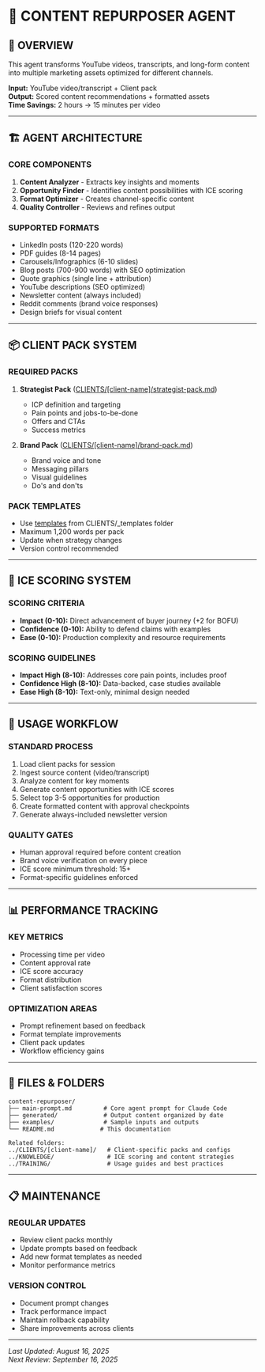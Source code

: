 # 🤖 CONTENT REPURPOSER AGENT

## 📝 OVERVIEW
This agent transforms YouTube videos, transcripts, and long-form content into multiple marketing assets optimized for different channels.

**Input:** YouTube video/transcript + Client pack  
**Output:** Scored content recommendations + formatted assets  
**Time Savings:** 2 hours → 15 minutes per video

---

## 🏗️ AGENT ARCHITECTURE

### CORE COMPONENTS
1. **Content Analyzer** - Extracts key insights and moments
2. **Opportunity Finder** - Identifies content possibilities with ICE scoring  
3. **Format Optimizer** - Creates channel-specific content
4. **Quality Controller** - Reviews and refines output

### SUPPORTED FORMATS
- LinkedIn posts (120-220 words)
- PDF guides (8-14 pages) 
- Carousels/Infographics (6-10 slides)
- Blog posts (700-900 words) with SEO optimization
- Quote graphics (single line + attribution)
- YouTube descriptions (SEO optimized)
- Newsletter content (always included)
- Reddit comments (brand voice responses)
- Design briefs for visual content

---

## 📦 CLIENT PACK SYSTEM

### REQUIRED PACKS
1. **Strategist Pack** ([CLIENTS/[client-name]/strategist-pack.md](CLIENTS/[client-name]/strategist-pack.md))
   - ICP definition and targeting
   - Pain points and jobs-to-be-done
   - Offers and CTAs
   - Success metrics

2. **Brand Pack** ([CLIENTS/[client-name]/brand-pack.md](CLIENTS/[client-name]/brand-pack.md))
   - Brand voice and tone
   - Messaging pillars
   - Visual guidelines
   - Do's and don'ts

### PACK TEMPLATES
- Use [templates](../../../CLIENTS/_templates/) from CLIENTS/_templates folder
- Maximum 1,200 words per pack
- Update when strategy changes
- Version control recommended

---

## 🎯 ICE SCORING SYSTEM

### SCORING CRITERIA
- **Impact (0-10):** Direct advancement of buyer journey (+2 for BOFU)
- **Confidence (0-10):** Ability to defend claims with examples
- **Ease (0-10):** Production complexity and resource requirements

### SCORING GUIDELINES
- **Impact High (8-10):** Addresses core pain points, includes proof
- **Confidence High (8-10):** Data-backed, case studies available
- **Ease High (8-10):** Text-only, minimal design needed

---

## 🚀 USAGE WORKFLOW

### STANDARD PROCESS
1. Load client packs for session
2. Ingest source content (video/transcript)
3. Analyze content for key moments
4. Generate content opportunities with ICE scores
5. Select top 3-5 opportunities for production
6. Create formatted content with approval checkpoints
7. Generate always-included newsletter version

### QUALITY GATES
- Human approval required before content creation
- Brand voice verification on every piece
- ICE score minimum threshold: 15+
- Format-specific guidelines enforced

---

## 📊 PERFORMANCE TRACKING

### KEY METRICS
- Processing time per video
- Content approval rate
- ICE score accuracy
- Format distribution
- Client satisfaction scores

### OPTIMIZATION AREAS
- Prompt refinement based on feedback
- Format template improvements  
- Client pack updates
- Workflow efficiency gains

---

## 🔧 FILES & FOLDERS

```
content-repurposer/
├── main-prompt.md         # Core agent prompt for Claude Code
├── generated/             # Output content organized by date
├── examples/              # Sample inputs and outputs
└── README.md             # This documentation

Related folders:
../CLIENTS/[client-name]/   # Client-specific packs and configs
../KNOWLEDGE/               # ICE scoring and content strategies
../TRAINING/                # Usage guides and best practices
```

---

## 📋 MAINTENANCE

### REGULAR UPDATES
- Review client packs monthly
- Update prompts based on feedback
- Add new format templates as needed
- Monitor performance metrics

### VERSION CONTROL
- Document prompt changes
- Track performance impact
- Maintain rollback capability
- Share improvements across clients

---

*Last Updated: August 16, 2025*  
*Next Review: September 16, 2025*